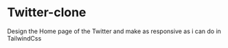 # Twitter-clone
Design the Home page of the Twitter and make as responsive as i can do in TailwindCss
